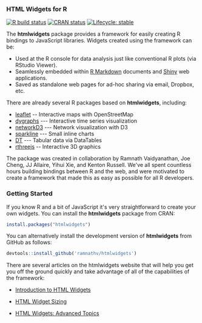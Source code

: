 ### HTML Widgets for R

<!-- badges: start -->
[![R build status](https://github.com/cpsievert/htmlwidgets/workflows/R-CMD-check/badge.svg)](https://github.com/cpsievert/htmlwidgets/actions)
[![CRAN status](https://www.r-pkg.org/badges/version/htmlwidgets)](https://CRAN.R-project.org/package=htmlwidgets)
[![Lifecycle: stable](https://img.shields.io/badge/lifecycle-stable-brightgreen.svg)](https://www.tidyverse.org/lifecycle/#stable)
<!-- badges: end -->

The **htmlwidgets** package provides a framework for easily creating R bindings to JavaScript libraries. Widgets created using the framework can be:

* Used at the R console for data analysis just like conventional R plots (via RStudio Viewer).
* Seamlessly embedded within [R Markdown](http://rmarkdown.rstudio.com) documents and [Shiny](http://shiny.rstudio.com) web applications.
* Saved as standalone web pages for ad-hoc sharing via email, Dropbox, etc.

There are already several R packages based on **htmlwidgets**, including:

* [leaflet](https://github.com/rstudio/leaflet) -- Interactive maps with OpenStreetMap
* [dygraphs](https://rstudio.github.io/dygraphs/) --- Interactive time series visualization
* [networkD3](https://christophergandrud.github.io/networkD3/) --- Network visualization with D3
* [sparkline](https://github.com/htmlwidgets/sparkline) --- Small inline charts
* [DT](https://rstudio.github.io/DT/) --- Tabular data via DataTables
* [rthreejs](https://github.com/bwlewis/rthreejs) -- Interactive 3D graphics

The package was created in collaboration by Ramnath Vaidyanathan, Joe Cheng, JJ Allaire, Yihui Xie, and Kenton Russell. We've all spent countless hours building bindings between R and the web, and were motivated to create a framework that made this as easy as possible for all R developers. 

### Getting Started

If you know R and a bit of JavaScript it's very straightforward to create your own widgets. You can install the **htmlwidgets** package from CRAN:

```r
install.packages("htmlwidgets")
```

You can alternatively install the development version of **htmlwidgets** from GitHub as follows:

```r
devtools::install_github('ramnathv/htmlwidgets')
```

There are several articles on the htmlwidgets website that will help you get you off the ground quickly and take advantage of all of the capabilities of the framework:

* [Introduction to HTML Widgets](http://www.htmlwidgets.org/develop_intro.html)

* [HTML Widget Sizing](http://www.htmlwidgets.org/develop_sizing.html)

* [HTML Widgets: Advanced Topics](http://www.htmlwidgets.org/develop_advanced.html)


